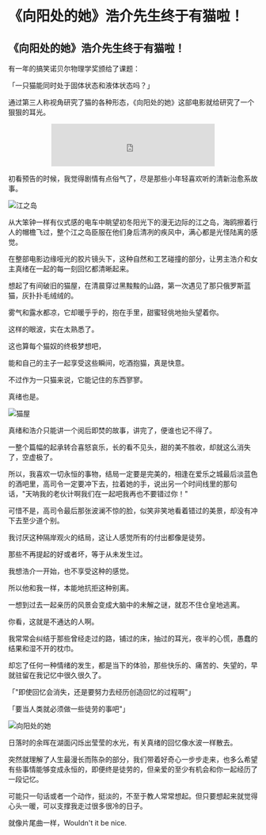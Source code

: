 # 《向阳处的她》浩介先生终于有猫啦！


## 《向阳处的她》浩介先生终于有猫啦！

有一年的搞笑诺贝尔物理学奖颁给了课题：

「一只猫能同时处于固体状态和液体状态吗？」

通过第三人称视角研究了猫的各种形态，《向阳处的她》这部电影就给研究了一个狠狠的耳光。

<!--more-->

<center>
<iframe frameborder="no" border="0" marginwidth="0" marginheight="0" width=330 height=86 src="http://music.163.com/outchain/player?type=2&id=5042210&auto=1&height=66"></iframe>
</center>


初看预告的时候，我觉得剧情有点俗气了，尽是那些小年轻喜欢听的清新治愈系故事。



![江之岛](http://img2.a0bi.com/upload/gw/movie/20151218/2154920242.jpg)



从大笨钟一样有仪式感的电车中眺望初冬阳光下的漫无边际的江之岛，海鸥擦着行人的帽檐飞过，整个江之岛臣服在他们身后清冽的疾风中，满心都是光怪陆离的感觉。

在整部电影边缘哑光的胶片镜头下，这种自然和工艺碰撞的部分，让男主浩介和女主真绪在一起的每一刻回忆都清晰起来。

想起了有间破旧的猫屋，在清晨穿过黑黢黢的山路，第一次遇见了那只俄罗斯蓝猫，灰扑扑毛绒绒的。

雾气和露水都凉，它却暖乎乎的，抱在手里，甜蜜轻佻地抬头望着你。

这样的眼波，实在太熟悉了。



这也算每个猫奴的终极梦想吧，

能和自己的主子一起享受这些瞬间，吃酒抱猫，真是快意。

不过作为一只猫来说，它能记住的东西寥寥。

真绪也是。



![猫屋](http://7xse6j.com1.z0.glb.clouddn.com/maowu.png)



真绪和浩介只能讲一个阅后即焚的故事，讲完了，便谁也记不得了。

一整个篇幅的起承转合喜怒哀乐，长的看不见头，甜的美不胜收，却就这么消失了，空虚极了。

所以，我喜欢一切永恒的事物，结局一定要是完美的，相逢在爱乐之城最后淡蓝色的酒吧里，高司令一定要冲下去，拉着她的手，说出另一个时间线里的那句话，"天呐我的老伙计啊我们在一起吧我再也不要错过你！"

可惜不是，高司令最后那张波澜不惊的脸，似笑非笑地看着错过的美景，却没有冲下去至少道个别。

我讨厌这种隔岸观火的结局，这让人感觉所有的付出都像是徒劳。

那些不再提起的好或者坏，等于从未发生过。

我想浩介一开始，也不享受这种的感觉。


所以他和我一样，本能地抗拒这种别离。

一想到过去一起亲历的风景会变成大脑中的未解之谜，就忍不住仓皇地逃离。

你看，这就是不通达的人啊。

我常常会纠结于那些曾经走过的路，铺过的床，抽过的耳光，夜半的心慌，愚蠢的结果和湿不开的枕巾。

却忘了任何一种情绪的发生，都是当下的体验，那些快乐的、痛苦的、失望的，早就驻留在我记忆中很久很久了。



「"即使回忆会消失，还是要努力去经历创造回忆的过程啊"」

「要当人类就必须做一些徒劳的事吧"」



![向阳处的她](http://7xse6j.com1.z0.glb.clouddn.com/xiangyangchudeta.png)



日落时的余晖在湖面闪烁出莹莹的水光，有关真绪的回忆像水波一样散去。

突然就理解了人生最漫长而陈杂的部分，我们带着好奇心一步步走来，也多么希望有些事情能够变成永恒的，即便终是徒劳的，但亲爱的至少有机会和你一起经历了一段记忆。

可能只一句话或者一个动作，挺淡的，不至于教人常常想起。但只要想起来就觉得心头一暖，可以支撑我走过很多很冷的日子。 ​​​​

就像片尾曲一样，Wouldn't it be nice.


